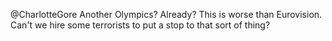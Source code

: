 @CharlotteGore Another Olympics? Already? This is worse than Eurovision. Can't we hire some terrorists to put a stop to that sort of thing?